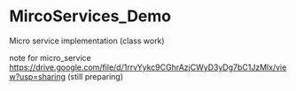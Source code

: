 # MircoServices_Demo
Micro service implementation (class work)

note for micro_service
https://drive.google.com/file/d/1rrvYykc9CGhrAzjCWyD3yDg7bC1JzMlx/view?usp=sharing
(still preparing)
